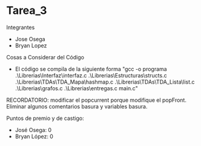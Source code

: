 # Tarea_3

Integrantes

- Jose Osega
- Bryan Lopez

Cosas a Considerar del Código

- El código se compila de la siguiente forma "gcc -o programa .\Librerias\Interfaz\interfaz.c
.\Librerias\Estructuras\structs.c .\Librerias\TDAs\TDA_Mapa\hashmap.c
.\Librerias\TDAs\TDA_Lista\list.c
.\Librerias\grafos.c .\Librerias\entregas.c main.c"

RECORDATORIO: modificar el popcurrent porque modifique el popFront. Eliminar algunos comentarios basura y variables basura.

Puntos de premio y de castigo:

- José Osega: 0
- Bryan López: 0
